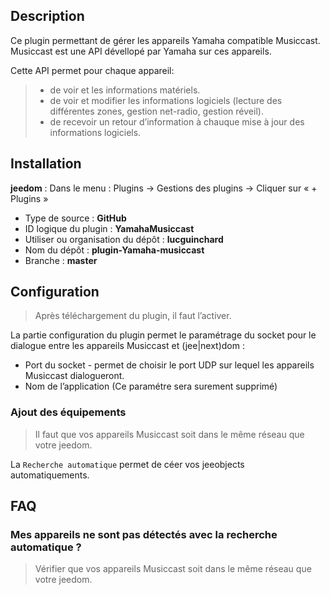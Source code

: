 ## Description

Ce plugin permettant de gérer les appareils Yamaha compatible Musiccast.
Musiccast est une API dévellopé par Yamaha sur ces appareils.

Cette API permet pour chaque appareil:

> - de voir et les informations matériels.
> - de voir et modifier les informations logiciels (lecture des différentes zones, gestion net-radio, gestion réveil).
> - de recevoir un retour d’information à chauque mise à jour des informations logiciels.

## Installation

**jeedom** : Dans le menu : Plugins → Gestions des plugins → Cliquer sur « + Plugins »

* Type de source :  **GitHub**
* ID logique du plugin :  **YamahaMusiccast**
* Utiliser ou organisation du dépôt :  **lucguinchard**
* Nom du dépôt :  **plugin-Yamaha-musiccast**
* Branche :  **master**

## Configuration

> Après téléchargement du plugin, il faut l’activer.

La partie configuration du plugin permet le paramétrage du socket pour le dialogue entre les appareils Musiccast et (jee\|next)dom :

* Port du socket - permet de choisir le port UDP sur lequel les appareils Musiccast dialogueront.
* Nom de l’application (Ce paramétre sera surement supprimé)

### Ajout des équipements

> Il faut que vos appareils Musiccast soit dans le même réseau que votre jeedom.

La `Recherche automatique` permet de céer vos jeeobjects automatiquements.

## FAQ

### Mes appareils ne sont pas détectés avec la recherche automatique ?

> Vérifier que vos appareils Musiccast soit dans le même réseau que votre jeedom.